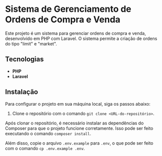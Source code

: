 # Sistema de Gerenciamento de Ordens de Compra e Venda

Este projeto é um sistema para gerenciar ordens de compra e venda, desenvolvido em PHP com Laravel. O sistema permite a criação de ordens do tipo "limit" e "market".

## Tecnologias

- **PHP**
- **Laravel**

## Instalação

Para configurar o projeto em sua máquina local, siga os passos abaixo:

1. Clone o repositório com o comando `git clone <URL-do-repositório>`. 

Após clonar o repositório, é necessário instalar as dependências do Composer para que o projeto funcione corretamente. Isso pode ser feito executando o comando `composer install`.

Além disso, copie o arquivo `.env.example` para `.env`, o que pode ser feito com o comando `cp .env.example .env`.

